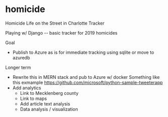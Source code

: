 # homicide
Homicide Life on the Street in Charlotte Tracker

Playing w/ Django -- basic tracker for 2019 homicides

Goal
- Publish to Azure as is for immediate tracking using sqlite or move to azuredb 

Longer term
- Rewrite this in MERN stack and pub to Azure w/ docker
   Something like this exmample https://github.com/microsoft/python-sample-tweeterapp
- Add analytics 
   - Link to Mecklenberg county
   - Link to maps
   - Add article text analysis
   - Data analysis / visualization    
